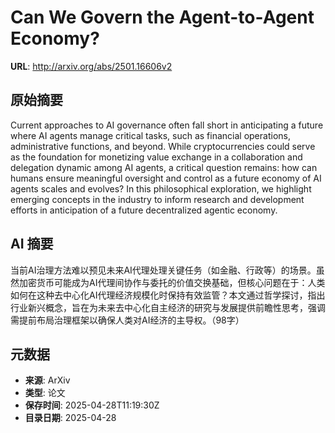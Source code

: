 # Can We Govern the Agent-to-Agent Economy?

**URL**: http://arxiv.org/abs/2501.16606v2

## 原始摘要

Current approaches to AI governance often fall short in anticipating a future
where AI agents manage critical tasks, such as financial operations,
administrative functions, and beyond. While cryptocurrencies could serve as the
foundation for monetizing value exchange in a collaboration and delegation
dynamic among AI agents, a critical question remains: how can humans ensure
meaningful oversight and control as a future economy of AI agents scales and
evolves? In this philosophical exploration, we highlight emerging concepts in
the industry to inform research and development efforts in anticipation of a
future decentralized agentic economy.


## AI 摘要

当前AI治理方法难以预见未来AI代理处理关键任务（如金融、行政等）的场景。虽然加密货币可能成为AI代理间协作与委托的价值交换基础，但核心问题在于：人类如何在这种去中心化AI代理经济规模化时保持有效监管？本文通过哲学探讨，指出行业新兴概念，旨在为未来去中心化自主经济的研究与发展提供前瞻性思考，强调需提前布局治理框架以确保人类对AI经济的主导权。（98字）

## 元数据

- **来源**: ArXiv
- **类型**: 论文
- **保存时间**: 2025-04-28T11:19:30Z
- **目录日期**: 2025-04-28
